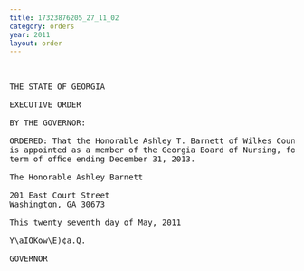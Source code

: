 ```yaml
---
title: 17323876205_27_11_02
category: orders
year: 2011
layout: order
---
```


<pre> 

THE STATE OF GEORGIA

EXECUTIVE ORDER

BY THE GOVERNOR:

ORDERED: That the Honorable Ashley T. Barnett of Wilkes County, Georgia,
is appointed as a member of the Georgia Board of Nursing, for a
term of ofﬁce ending December 31, 2013.

The Honorable Ashley Barnett

201 East Court Street
Washington, GA 30673

This twenty seventh day of May, 2011

Y\aIOKow\E)¢a.Q.

GOVERNOR

</pre>
